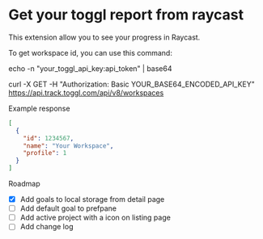 # Get your toggl report from raycast

This extension allow you to see your progress in Raycast.

To get workspace id, you can use this command:

echo -n "your_toggl_api_key:api_token" | base64

curl -X GET -H "Authorization: Basic YOUR_BASE64_ENCODED_API_KEY" https://api.track.toggl.com/api/v8/workspaces

Example response

```json
[
  {
    "id": 1234567,
    "name": "Your Workspace",
    "profile": 1
  }
]
```

Roadmap

- [x] Add goals to local storage from detail page
- [ ] Add default goal to prefpane
- [ ] Add active project with a icon on listing page
- [ ] Add change log
